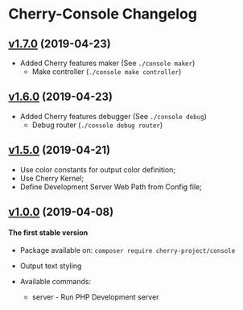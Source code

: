 # Cherry-Console Changelog

## [v1.7.0](https://github.com/cherry-framework/console/releases/tag/v1.6.0 "v1.7.0") (2019-04-23)

- Added Cherry features maker (See `./console maker`)
    - Make controller (`./console make controller`)

## [v1.6.0](https://github.com/cherry-framework/console/releases/tag/v1.6.0 "v1.6.0") (2019-04-23)

- Added Cherry features debugger (See `./console debug`)
    - Debug router (`./console debug router`)

## [v1.5.0](https://github.com/cherry-framework/console/releases/tag/v1.5.0 "v1.5.0") (2019-04-21)

- Use color constants for output color definition;
- Use Cherry Kernel;
- Define Development Server Web Path from Config file;

## [v1.0.0](https://github.com/cherry-framework/console/releases/tag/v1.0.0 "v1.0.0") (2019-04-08)
#### The first stable version

- Package available on: `composer require cherry-project/console`
- Output text styling
- Available commands:

    - server - Run PHP Development server
